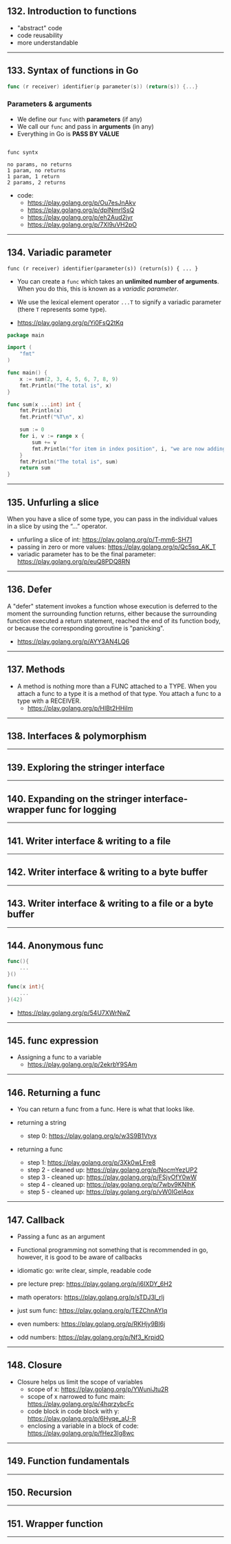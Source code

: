 ## 132. Introduction to functions

* "abstract" code
* code reusability
* more understandable

***

## 133. Syntax of functions in Go

```go
func (r receiver) identifier(p parameter(s)) (return(s)) {...}
```

### Parameters & arguments
* We define our `func` with **parameters** (if any)
* We call our `func` and pass in **arguments** (in any)
* Everything in Go is **PASS BY VALUE**

```

func syntx

no params, no returns
1 param, no returns
1 param, 1 return
2 params, 2 returns
```

* code:
    * https://play.golang.org/p/Ou7esJnAkv
    * https://play.golang.org/p/dpINmrlSsQ
    * https://play.golang.org/p/eh2Aud2jyr
    * https://play.golang.org/p/7Xl9uVH2pO

***

## 134. Variadic parameter

```
func (r receiver) identifier(parameter(s)) (return(s)) { ... }
```

* You can create a `func` which takes an **unlimited number of arguments**. When you do this, this is known as a *variadic parameter*. 
* We use the lexical element operator `...T` to signify a variadic parameter (there `T` represents some type).

* https://play.golang.org/p/Yi0FsQ2tKq

```go
package main

import (
	"fmt"
)

func main() {
	x := sum(2, 3, 4, 5, 6, 7, 8, 9)
	fmt.Println("The total is", x)
}

func sum(x ...int) int {
	fmt.Println(x)
	fmt.Printf("%T\n", x)

	sum := 0
	for i, v := range x {
		sum += v
		fmt.Println("for item in index position", i, "we are now adding", v, "to the total which is now", sum)
	}
	fmt.Println("The total is", sum)
	return sum
}
```

***

## 135. Unfurling a slice

When you have a slice of some type, you can pass in the individual values in a slice by
using the “...” operator.

* unfurling a slice of int: https://play.golang.org/p/T-mm6-SH71
* passing in zero or more values: https://play.golang.org/p/Qc5sq_AK_T
* variadic parameter has to be the final parameter: https://play.golang.org/p/euQ8PDQ8RN

***

## 136. Defer

A "defer" statement invokes a function whose execution is deferred to the moment
the surrounding function returns, either because the surrounding function executed a return statement, 
reached the end of its function body, or because the corresponding goroutine is "panicking".

* https://play.golang.org/p/AYY3AN4LQ6

***

## 137. Methods

* A method is nothing more than a FUNC attached to a TYPE. When you attach a func to a
type it is a method of that type. You attach a func to a type with a RECEIVER.
    * https://play.golang.org/p/HIBt2HHiIm

***

## 138. Interfaces & polymorphism

***

## 139. Exploring the stringer interface

***

## 140. Expanding on the stringer interface- wrapper func for logging

***

## 141. Writer interface & writing to a file

***

## 142. Writer interface & writing to a byte buffer

***

## 143. Writer interface & writing to a file or a byte buffer

***

## 144. Anonymous func

```go
func(){
	...
}()
```

```go
func(x int){
	...
}(42)
```

* https://play.golang.org/p/54U7XWrNwZ

***

## 145. func expression

* Assigning a func to a variable
    * https://play.golang.org/p/2ekrbY9SAm

***

## 146. Returning a func

* You can return a func from a func. Here is what that looks like. 

* returning a string
    * step 0: https://play.golang.org/p/w3S9B1Vtyx

* returning a func
    * step 1: https://play.golang.org/p/3Xk0wLFre8
    * step 2 - cleaned up: https://play.golang.org/p/NocmYezUP2
    * step 3 - cleaned up: https://play.golang.org/p/FSjvOfY0wW
    * step 4 - cleaned up: https://play.golang.org/p/7wbv9KNlhK
    * step 5 - cleaned up: https://play.golang.org/p/vW0IGeIAox

***

## 147. Callback

* Passing a func as an argument
* Functional programming not something that is recommended in go, however, it is good to be aware of callbacks
* idiomatic go: write clear, simple, readable code

* pre lecture prep: https://play.golang.org/p/j6IXDY_6H2
* math operators: https://play.golang.org/p/sTDJ3l_rlj
* just sum func: https://play.golang.org/p/TEZChnAYIq
* even numbers: https://play.golang.org/p/RKHjy9Bl6j
* odd numbers: https://play.golang.org/p/Nf3_KrpidO

***

## 148. Closure

* Closure helps us limit the scope of variables
    * scope of x: https://play.golang.org/p/YWuniJtu2R
    * scope of x narrowed to func main: https://play.golang.org/p/4hqrzybcFc
    * code block in code block with y: https://play.golang.org/p/6Hyqe_aU-R
    * enclosing a variable in a block of code: https://play.golang.org/p/fHez3lg8wc

***

## 149. Function fundamentals

***

## 150. Recursion

***

## 151. Wrapper function

***
